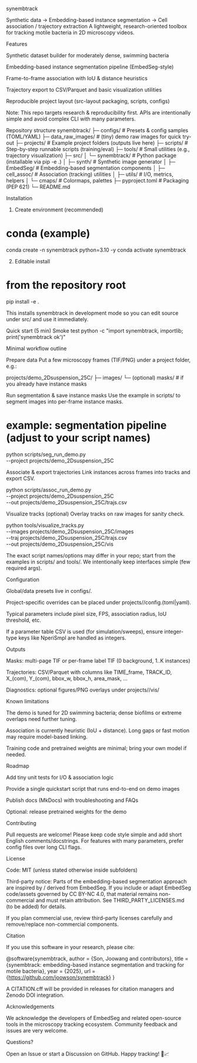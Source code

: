 synembtrack

Synthetic data → Embedding-based instance segmentation → Cell association / trajectory extraction
A lightweight, research-oriented toolbox for tracking motile bacteria in 2D microscopy videos.

Features

Synthetic dataset builder for moderately dense, swimming bacteria

Embedding-based instance segmentation pipeline (EmbedSeg-style)

Frame-to-frame association with IoU & distance heuristics

Trajectory export to CSV/Parquet and basic visualization utilities

Reproducible project layout (src-layout packaging, scripts, configs)

Note: This repo targets research & reproducibility first. APIs are intentionally simple and avoid complex CLI with many parameters.

Repository structure
synembtrack/
├─ configs/                     # Presets & config samples (TOML/YAML)
├─ data_raw_images/             # (tiny) demo raw images for quick try-out
├─ projects/                    # Example project folders (outputs live here)
├─ scripts/                     # Step-by-step runnable scripts (training/eval)
├─ tools/                       # Small utilities (e.g., trajectory visualization)
├─ src/
│  └─ synembtrack/              # Python package (installable via pip -e .)
│     ├─ synth/                 # Synthetic image generator
│     ├─ EmbedSeg/              # Embedding-based segmentation components
│     ├─ cell_assoc/            # Association (tracking) utilities
│     ├─ utils/                 # I/O, metrics, helpers
│     └─ cmaps/                 # Colormaps, palettes
├─ pyproject.toml               # Packaging (PEP 621)
└─ README.md

Installation
1) Create environment (recommended)
# conda (example)
conda create -n synembtrack python=3.10 -y
conda activate synembtrack

2) Editable install
# from the repository root
pip install -e .


This installs synembtrack in development mode so you can edit source under src/ and use it immediately.

Quick start (5 min)
Smoke test
python -c "import synembtrack, importlib; print('synembtrack ok')"

Minimal workflow outline

Prepare data
Put a few microscopy frames (TIF/PNG) under a project folder, e.g.:

projects/demo_2Dsuspension_25C/
  ├─ images/
  └─ (optional) masks/     # if you already have instance masks


Run segmentation & save instance masks
Use the example in scripts/ to segment images into per-frame instance masks.

# example: segmentation pipeline (adjust to your script names)
python scripts/seg_run_demo.py \
  --project projects/demo_2Dsuspension_25C


Associate & export trajectories
Link instances across frames into tracks and export CSV.

python scripts/assoc_run_demo.py \
  --project projects/demo_2Dsuspension_25C \
  --out projects/demo_2Dsuspension_25C/trajs.csv


Visualize tracks (optional)
Overlay tracks on raw images for sanity check.

python tools/visualize_tracks.py \
  --images projects/demo_2Dsuspension_25C/images \
  --traj   projects/demo_2Dsuspension_25C/trajs.csv \
  --out    projects/demo_2Dsuspension_25C/vis


The exact script names/options may differ in your repo; start from the examples in scripts/ and tools/. We intentionally keep interfaces simple (few required args).

Configuration

Global/data presets live in configs/.

Project-specific overrides can be placed under projects/<name>/config.(toml|yaml).

Typical parameters include pixel size, FPS, association radius, IoU threshold, etc.

If a parameter table CSV is used (for simulation/sweeps), ensure integer-type keys like NperiSmpl are handled as integers.

Outputs

Masks: multi-page TIF or per-frame label TIF (0 background, 1..K instances)

Trajectories: CSV/Parquet with columns like
TIME_frame, TRACK_ID, X_(com), Y_(com), bbox_w, bbox_h, area_mask, ...

Diagnostics: optional figures/PNG overlays under projects/<name>/vis/

Known limitations

The demo is tuned for 2D swimming bacteria; dense biofilms or extreme overlaps need further tuning.

Association is currently heuristic (IoU + distance). Long gaps or fast motion may require model-based linking.

Training code and pretrained weights are minimal; bring your own model if needed.

Roadmap

 Add tiny unit tests for I/O & association logic

 Provide a single quickstart script that runs end-to-end on demo images

 Publish docs (MkDocs) with troubleshooting and FAQs

 Optional: release pretrained weights for the demo

Contributing

Pull requests are welcome!
Please keep code style simple and add short English comments/docstrings.
For features with many parameters, prefer config files over long CLI flags.

License

Code: MIT (unless stated otherwise inside subfolders)

Third-party notice: Parts of the embedding-based segmentation approach are inspired by / derived from EmbedSeg. If you include or adapt EmbedSeg code/assets governed by CC BY-NC 4.0, that material remains non-commercial and must retain attribution. See THIRD_PARTY_LICENSES.md (to be added) for details.

If you plan commercial use, review third-party licenses carefully and remove/replace non-commercial components.

Citation

If you use this software in your research, please cite:

@software{synembtrack,
  author  = {Son, Joowang and contributors},
  title   = {synembtrack: embedding-based instance segmentation and tracking for motile bacteria},
  year    = {2025},
  url     = {https://github.com/joowson/synembtrack}
}


A CITATION.cff will be provided in releases for citation managers and Zenodo DOI integration.

Acknowledgements

We acknowledge the developers of EmbedSeg and related open-source tools in the microscopy tracking ecosystem. Community feedback and issues are very welcome.

Questions?

Open an Issue or start a Discussion on GitHub.
Happy tracking! 🦠📈

